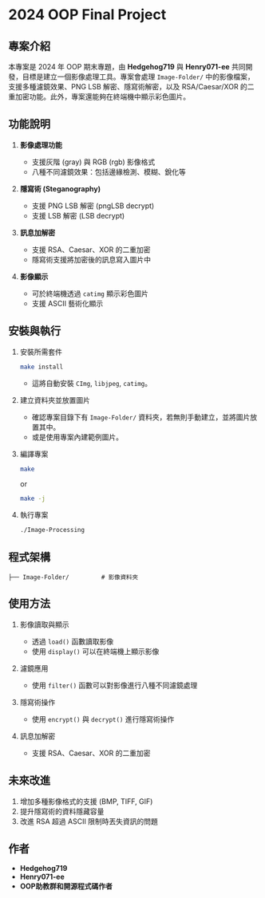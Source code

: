 # 2024 OOP Final Project

## 專案介紹

本專案是 2024 年 OOP 期末專題，由 **Hedgehog719** 與 **Henry071-ee** 共同開發，目標是建立一個影像處理工具。專案會處理 `Image-Folder/` 中的影像檔案，支援多種濾鏡效果、PNG LSB 解密、隱寫術解密，以及 RSA/Caesar/XOR 的二重加密功能。此外，專案還能夠在終端機中顯示彩色圖片。

## 功能說明

1. **影像處理功能**

   * 支援灰階 (gray) 與 RGB (rgb) 影像格式
   * 八種不同濾鏡效果：包括邊緣檢測、模糊、銳化等

2. **隱寫術 (Steganography)**

   * 支援 PNG LSB 解密 (pngLSB decrypt)
   * 支援 LSB 解密 (LSB decrypt)

3. **訊息加解密**

   * 支援 RSA、Caesar、XOR 的二重加密
   * 隱寫術支援將加密後的訊息寫入圖片中

4. **影像顯示**

   * 可於終端機透過 `catimg` 顯示彩色圖片
   * 支援 ASCII 藝術化顯示

## 安裝與執行

1. 安裝所需套件

   ```sh
   make install
   ```

   * 這將自動安裝 `CImg`, `libjpeg`, `catimg`。

2. 建立資料夾並放置圖片

   * 確認專案目錄下有 `Image-Folder/` 資料夾，若無則手動建立，並將圖片放置其中。
   * 或是使用專案內建範例圖片。

3. 編譯專案

   ```sh
   make
   ```
   or
   ```sh
   make -j
   ```

5. 執行專案

   ```sh
   ./Image-Processing
   ```

## 程式架構

```
├── Image-Folder/         # 影像資料夾

```

## 使用方法

1. 影像讀取與顯示

   * 透過 `load()` 函數讀取影像
   * 使用 `display()` 可以在終端機上顯示影像

2. 濾鏡應用

   * 使用 `filter()` 函數可以對影像進行八種不同濾鏡處理

3. 隱寫術操作

   * 使用 `encrypt()` 與 `decrypt()` 進行隱寫術操作

4. 訊息加解密

   * 支援 RSA、Caesar、XOR 的二重加密


## 未來改進

1. 增加多種影像格式的支援 (BMP, TIFF, GIF)
2. 提升隱寫術的資料隱藏容量
3. 改進 RSA 超過 ASCII 限制時丟失資訊的問題

## 作者

* **Hedgehog719**
* **Henry071-ee**
* **OOP助教群和開源程式碼作者**
